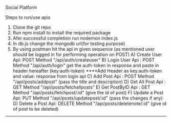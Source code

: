 Social Platform

Steps to run/use apis
1) Clone the git repo
2) Run npm install to install the required package
3) Afer successful completion run nodemon index.js
4) In db.js change the mongodb url(for testing purpose)
5) By using postman hit the api in given sequence (as mentioned user should be logged in for performing operation on POST)
    A) Create User Api: POST Method "/api/auth/createuser"
    B) Login User Api : POST Method "/api/auth/login" get the auth-token in response and paste in header hereafter (key:auth-token)
    ****Add Header as key:auth-token and value: response from login api
    C) Add Post Api   : POST Method "/api/posts/addpost" (pass the title and description)
    D) Get All Post Api : GET Method "/api/posts/fetchallposts"
    E) Get PostByID Api : GET Method "/api/posts/fetchpost/:id" (give the id of post)
    F) Update a Post Api: PUT Method "/api/posts/updatepost/:id" (pass the changes if any)
    G) Delete a Post Api: DELETE Method "/api/posts/deletenote/:id" (give id of post to be deleted)
--------------------------------------------------------------------------------------------
